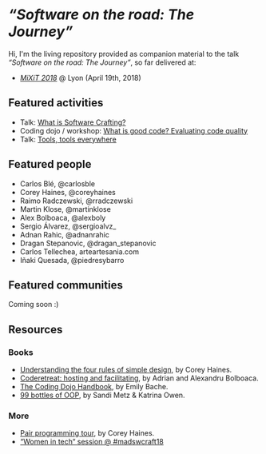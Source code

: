 # *“Software on the road: The Journey”*

Hi, I'm the living repository provided as companion material to the talk *“Software on the road: The Journey”*, so far delivered at:

- *[MiXiT 2018](https://mixitconf.org)* @ Lyon (April 19th, 2018)

## Featured activities

* Talk: [What is Software Crafting?](https://github.com/dcarral/software-crafting)
* Coding dojo / workshop: [What is good code? Evaluating code quality](https://github.com/dcarral/good-code)
* Talk: [Tools, tools everywhere](https://github.com/dcarral/ruby-tools)

## Featured people

- Carlos Blé, @carlosble
- Corey Haines, @coreyhaines
- Raimo Radczewski, @rradczewski
- Martin Klose, @martinklose
- Alex Bolboaca, @alexboly
- Sergio Álvarez, @sergioalvz_
- Adnan Rahic, @adnanrahic
- Dragan Stepanovic, @dragan_stepanovic
- Carlos Tellechea, arteartesania.com
- Iñaki Quesada, @piedresybarro

## Featured communities

Coming soon :)

## Resources

### Books

* [Understanding the four rules of simple design](https://leanpub.com/4rulesofsimpledesign), by Corey Haines.
* [Coderetreat: hosting and facilitating](https://leanpub.com/coderetreat), by Adrian and Alexandru Bolboaca.
* [The Coding Dojo Handbook](https://leanpub.com/codingdojohandbook), by Emily Bache.
* [99 bottles of OOP](https://www.sandimetz.com/99bottles/), by Sandi Metz & Katrina Owen.

### More

* [Pair programming tour](https://vimeo.com/channels/pairprogrammingtour), by Corey Haines.
* [“Women in tech“ session @ #madswcraft18](https://github.com/dcarral/WomenInTech)
